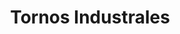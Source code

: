 ---
title: "Tornos Industrales"
url: /san-lucas-sacatepequez/tornos-industrales/
shop: Eisenwaren
---